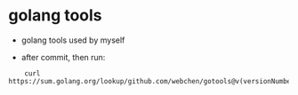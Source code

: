 # golang tools

- golang tools used by myself

- after commit, then run:

```shell
    curl https://sum.golang.org/lookup/github.com/webchen/gotools@v(versionNumber)
```